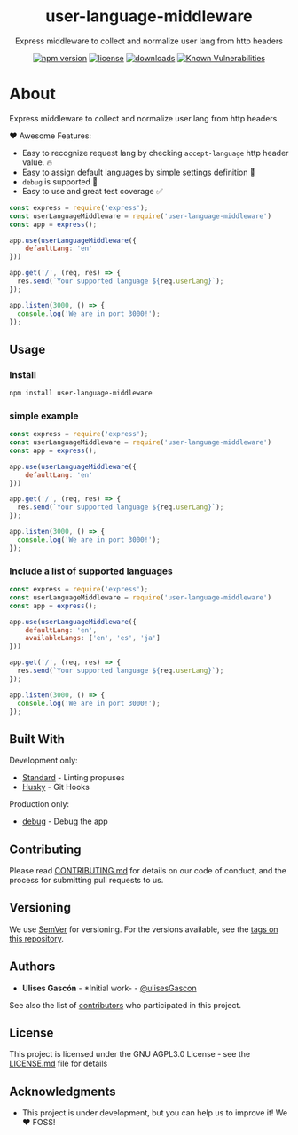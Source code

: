 <p align="center">
<h1 align="center">
  user-language-middleware
</h1>

<p align="center">
  Express middleware to collect and normalize user lang from http headers
</p>

<p align="center">
  <a href="https://www.npmjs.org/package/user-language-middleware"><img src="https://badgen.net/npm/v/user-language-middleware" alt="npm version"/></a>
  <a href="https://www.npmjs.org/package/user-language-middleware"><img src="https://badgen.net/npm/license/user-language-middleware" alt="license"/></a>
  <a href="https://www.npmjs.org/package/user-language-middleware"><img src="https://badgen.net/npm/dt/user-language-middleware" alt="downloads"/></a>
  <a href="https://snyk.io/test/github/ulisesgascon/user-language-middleware"><img src="https://snyk.io/test/github/ulisesgascon/user-language-middleware/badge.svg" alt="Known Vulnerabilities"/></a>
</p>

</p>

# About

Express middleware to collect and normalize user lang from http headers.

❤️ Awesome Features:

- Easy to recognize request lang by checking `accept-language` http header value. 🔥
- Easy to assign default languages by simple settings definition 🍺
- `debug` is supported 💪
- Easy to use and great test coverage ✅

```js
const express = require('express');
const userLanguageMiddleware = require('user-language-middleware')
const app = express();

app.use(userLanguageMiddleware({
    defaultLang: 'en'
}))

app.get('/', (req, res) => {
  res.send(`Your supported language ${req.userLang}`);
});

app.listen(3000, () => {
  console.log('We are in port 3000!');
});
```

## Usage

### Install

```bash
npm install user-language-middleware
```

### simple example

```js
const express = require('express');
const userLanguageMiddleware = require('user-language-middleware')
const app = express();

app.use(userLanguageMiddleware({
    defaultLang: 'en'
}))

app.get('/', (req, res) => {
  res.send(`Your supported language ${req.userLang}`);
});

app.listen(3000, () => {
  console.log('We are in port 3000!');
});
```

### Include a list of supported languages


```js
const express = require('express');
const userLanguageMiddleware = require('user-language-middleware')
const app = express();

app.use(userLanguageMiddleware({
    defaultLang: 'en',
    availableLangs: ['en', 'es', 'ja']
}))

app.get('/', (req, res) => {
  res.send(`Your supported language ${req.userLang}`);
});

app.listen(3000, () => {
  console.log('We are in port 3000!');
});
```

## Built With

Development only:

- [Standard](https://www.npmjs.com/package/standard) - Linting propuses
- [Husky](https://www.npmjs.com/package/husky) - Git Hooks

Production only:

- [debug](https://www.npmjs.com/package/debug) - Debug the app
## Contributing

Please read [CONTRIBUTING.md](CONTRIBUTING.md) for details on our code of conduct, and the process for submitting pull requests to us.

## Versioning

We use [SemVer](http://semver.org/) for versioning. For the versions available, see the [tags on this repository](https://github.com/ulisesGascon/user-language-middleware/tags).

## Authors

- **Ulises Gascón** - *Initial work- - [@ulisesGascon](https://github.com/ulisesGascon)

See also the list of [contributors](https://github.com/ulisesGascon/user-language-middleware/contributors) who participated in this project.

## License

This project is licensed under the GNU AGPL3.0 License - see the [LICENSE.md](LICENSE.md) file for details

## Acknowledgments

- This project is under development, but you can help us to improve it! We :heart: FOSS!
